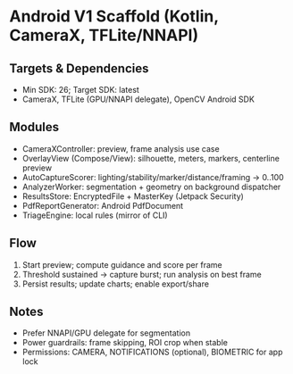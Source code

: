 # Android V1 Scaffold (Kotlin, CameraX, TFLite/NNAPI)

## Targets & Dependencies
- Min SDK: 26; Target SDK: latest
- CameraX, TFLite (GPU/NNAPI delegate), OpenCV Android SDK

## Modules
- CameraXController: preview, frame analysis use case
- OverlayView (Compose/View): silhouette, meters, markers, centerline preview
- AutoCaptureScorer: lighting/stability/marker/distance/framing → 0..100
- AnalyzerWorker: segmentation + geometry on background dispatcher
- ResultsStore: EncryptedFile + MasterKey (Jetpack Security)
- PdfReportGenerator: Android PdfDocument
- TriageEngine: local rules (mirror of CLI)

## Flow
1) Start preview; compute guidance and score per frame
2) Threshold sustained → capture burst; run analysis on best frame
3) Persist results; update charts; enable export/share

## Notes
- Prefer NNAPI/GPU delegate for segmentation
- Power guardrails: frame skipping, ROI crop when stable
- Permissions: CAMERA, NOTIFICATIONS (optional), BIOMETRIC for app lock